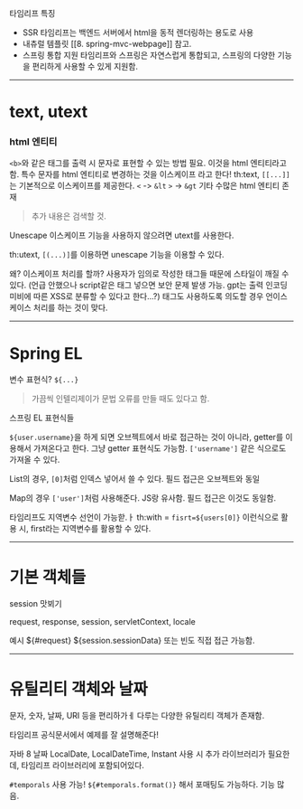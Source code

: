 
타임리프 특징
- SSR
  타임리프는 백엔드 서버에서 html을 동적 렌더링하는 용도로 사용
- 내츄럴 템플릿
  [[8. spring-mvc-webpage]]
  참고.
- 스프링 통합 지원
  타임리프와 스프링은 자연스럽게 통합되고, 스프링의 다양한 기능을 편리하게 사용할 수 있게 지원함.

---

# text, utext

### html 엔티티
`<b>`와 같은 태그를 출력 시 문자로 표현할 수 있는 방법 필요.
이것을 html 엔티티라고 함. 특수 문자를 html 엔티티로 변경하는 것을 이스케이프 라고 한다!
th:text, `[[...]]`는 기본적으로 이스케이프를 제공한다.
`<` -> `&lt`
`>` -> `&gt`
기타 수많은 html 엔티티 존재

> 추가 내용은 검색할 것.

Unescape
이스케이프 기능을 사용하지 않으려면 utext를 사용한다.

th:utext, `[(...)]`를 이용하면 unescape 기능을 이용할 수 있다.

왜? 이스케이프 처리를 할까?
사용자가 임의로 작성한 태그들 때문에 스타일이 깨질 수 있다. (언급 안했으나 script같은 태그 넣으면 보안 문제 발생 가능. gpt는 출력 인코딩 미비에 따른 XSS로 분류할 수 있다고 한다...?)
태그도 사용하도록 의도할 경우 언이스케이스 처리를 하는 것이 맞다.

---

# Spring EL

변수 표현식? `${...}`

> 가끔씩 인텔리제이가 문법 오류를 만들 때도 있다고 함.

스프링 EL 표현식들

`${user.username}`을 하게 되면 오브젝트에서 바로 접근하는 것이 아니라, getter를 이용해서 가져온다고 한다. 그냥 getter 표현식도 가능함.
`['username']` 같은 식으로도 가져올 수 있다.

List의 경우, `[0]`처럼 인덱스 넣어서 쓸 수 있다. 필드 접근은 오브젝트와 동일

Map의 경우 `['user']`처럼 사용해준다. JS랑 유사함. 필드 접근은 이것도 동일함.

타임리프도 지역변수 선언이 가능핟.ㅏ
th:with = `fisrt=${users[0]}`
이런식으로 활용 시, first라는 지역변수를 활용할 수 있다.

---

# 기본 객체들

session 맛뵈기

request, response, session, servletContext, locale

예시
${#request}
${session.sessionData}
또는 빈도 직접 접근 가능함.

---

# 유틸리티 객체와 날짜

문자, 숫자, 날짜, URI 등을 편리하가ㅔ 다루는 다양한 유틸리티 객체가 존재함.

타임리프 공식문서에서 예제를 잘 설명해준다!

자바 8 날짜
LocalDate, LocalDateTime, Instant 사용 시 추가 라이브러리가 필요한데, 타임리프 라이브러리에 포함되어있다.

`#temporals` 사용 가능!
`${#temporals.format()}` 해서 포매팅도 가능하다. 기능 많음.
